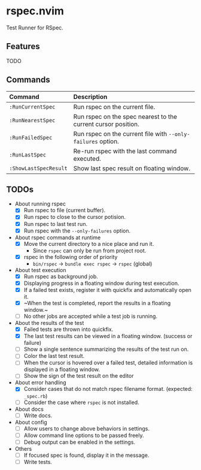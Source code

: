 # rspec.nvim

Test Runner for RSpec.

## Features

TODO

## Commands

|Command|Description|
|:--|:--|
|`:RunCurrentSpec`|Run rspec on the current file.|
|`:RunNearestSpec`|Run rspec on the spec nearest to the current cursor position.|
|`:RunFailedSpec`|Run rspec on the current file with `--only-failures` option.|
|`:RunLastSpec`|Re-run rspec with the last command executed.|
|`:ShowLastSpecResult`|Show last spec result on floating window.|

## TODOs

- About running rspec
  - [x] Run rspec to file (current buffer).
  - [x] Run rspec to close to the cursor potision.
  - [x] Run rspec to last test run.
  - [x] Run rspec with the `--only-failures` option.
- About rspec commands at runtime
  - [x] Move the current directory to a nice place and run it.
    - Since `rspec` can only be run from project root.
  - [x] rspec in the following order of priority
    - `bin/rspec` -> `bundle exec rspec` -> `rspec` (global)
- About test execution
  - [x] Run rspec as background job.
  - [x] Displaying progress in a floating window during test execution.
  - [x] If a failed test exists, register it with quickfix and automatically open it.
  - [x] ~When the test is completed, report the results in a floating window.~
  - [ ] No other jobs are accepted while a test job is running.
- About the results of the test
  - [x] Failed tests are thrown into quickfix.
  - [x] The last test results can be viewed in a floating window. (success or failure)
  - [ ] Show a single sentence summarizing the results of the test run on.
  - [ ] Color the last test result.
  - [ ] When the cursor is hovered over a failed test, detailed information is displayed in a floating window.
  - [ ] Show the sign of the test result on the editor
- About error handling
  - [x] Consider cases that do not match rspec filename format. (expected: `_spec.rb`)
  - [ ] Consider the case where `rspec` is not installed.
- About docs
  - [ ] Write docs.
- About config
  - [ ] Allow users to change above behaviors in settings.
  - [ ] Allow command line options to be passed freely.
  - [ ] Debug output can be enabled in the settings.
- Others
  - [ ] If focused spec is found, display it in the message.
  - [ ] Write tests.
